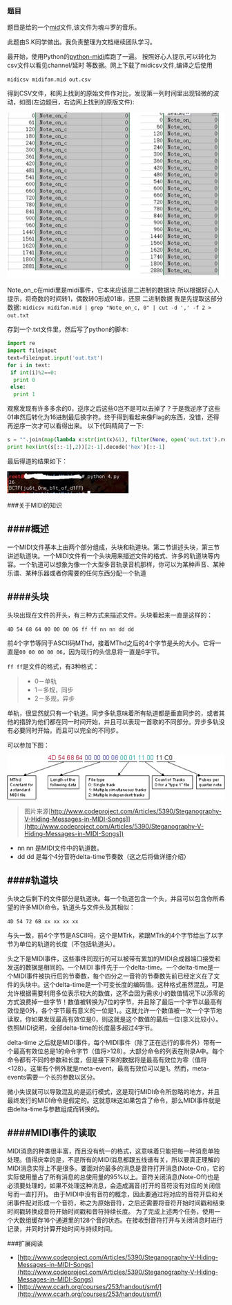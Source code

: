 ### 题目
 题目是给的一个[mid](midifan.mid.ce4c0b4f4d9833b1c728c622f47b300f)文件,该文件为魂斗罗的音乐。

此题由S.K同学做出。我负责整理为文档继续团队学习。

最开始，使用Python的[python-midi](https://github.com/vishnubob/python-midi)库跑了一遍。
按照好心人提示,可以转化为csv文件以看见channel/延时 等数据。网上下载了midicsv文件,编译之后使用

`midicsv midifan.mid out.csv`

得到CSV文件，和网上找到的原始文件作对比，发现第一列时间里出现轻微的波动，如图(左边题目，右边网上找到的原版文件):

![diff.png](diff.png)

Note_on_c在midi里是midi事件，它本来应该是二进制的数据块
所以根据好心人提示，将奇数的时间转1，偶数转0形成01串，还原 二进制数据
我是先提取这部分数据:
`midicsv midifan.mid | grep "Note_on_c, 0" | cut -d ',' -f 2 >  out.txt`

存到一个.txt文件里，然后写了python的脚本:

```python
import re
import fileinput
text=fileinput.input('out.txt')
for i in text:
 if int(i)%2==0:
  print 0
 else:
  print 1
```
观察发现有许多多余的0，逆序之后这些0岂不是可以去掉了？于是我逆序了这些01串然后转化为16进制最后换字符。终于得到看起来像Flag的东西，没错，还得再逆序一次才可以看得出来。
以下代码精简了一下:

```python
s = "".join(map(lambda x:str(int(x)&1), filter(None, open('out.txt').read().split('\n'))))
print hex(int(s[::-1],2))[2:-1].decode('hex')[::-1]
```
最后得道的结果如下：

![flag.png](flag.png)

###关于MIDI的知识

####概述
---
一个MIDI文件基本上由两个部分组成，头块和轨道块。第二节讲述头块，第三节讲述轨道块。一个MIDI文件有一个头块用来描述文件的格式、许多的轨道块等内容。一个轨道可以想象为像一个大型多音轨录音机那样，你可以为某种声音、某种乐谱、某种乐器或者你需要的任何东西分配一个轨道

####头块
---
头块出现在文件的开头，有三种方式来描述文件。头块看起来一直是这样的：

`4D 54 68 64 00 00 00 06 ff ff nn nn dd dd`

前4个字节等同于ASCII码MThd，接着MThd之后的4个字节是头的大小。它将一直是`00 00 00 00 06`，因为现行的头信息将一直是6字节。

`ff ff`是文件的格式，有3种格式：

> * 0－单轨
> *	1－多规，同步
> *	2－多规，异步

单轨，很显然就只有一个轨道。同步多轨意味着所有轨道都是垂直同步的，或者其他的措辞为他们都在同一时间开始，并且可以表现一首歌的不同部分。异步多轨没有必要同时开始，而且可以完全的不同步。

可以参加下图：

![midi_structure.gif](midi_structure.gif)

> 图片来源[http://www.codeproject.com/Articles/5390/Steganography-V-Hiding-Messages-in-MIDI-Songs]](http://www.codeproject.com/Articles/5390/Steganography-V-Hiding-Messages-in-MIDI-Songs])

* nn nn 是MIDI文件中的轨道数。
* dd dd 是每个4分音符delta-time节奏数（这之后将做详细介绍）

####轨道块
---

头块之后剩下的文件部分是轨道块。每一个轨道包含一个头，并且可以包含你所希望的许多MIDI命令。轨道头与文件头及其相似：

`4D 54 72 6B xx xx xx xx`

与头一致，前4个字节是ASCII吗，这个是MTrk，紧跟MTrk的4个字节给出了以字节为单位的轨道的长度（不包括轨道头）。

头之下是MIDI事件，这些事件同现行的可以被带有累加的MIDI合成器端口接受和发送的数据是相同的。一个MIDI 事件先于一个delta-time。一个delta-time是一个MIDI事件被执行后的节奏数，每个四分之一音符的节奏数先前已经定义在了文件的头块中。这个delta-time是一个可变长度的编码值。这种格式虽然混乱，可是允许根据需要利用多位表示较大的数值，这不会因为需求小的数值情况下以添零的方式浪费掉一些字节！数值被转换为7位的字节，并且除了最后一个字节以最高有效位是0外，各个字节最有意义的一位是1，。这就允许一个数值被一次一个字节地读取，你如果发现最高有效位是0，则这就是这个数值的最后一位(意义比较小）。依照MIDI说明，全部delta-time的长度最多超过4字节。

delta-time 之后就是MIDI事件，每个MIDI事件（除了正在运行的事件外）带有一个最高有效位总是1的命令字节（值将>128）。大部分命令的列表在附录A中。每个命令都有不同的参数和长度，但是接下来的数据将是最高有效位为零（值将<128）。这里有个例外就是meta-event，最高有效位可以是1。然而，meta-events需要一个长的参数以区分。

微小失误就可以导致混乱的是运行模式，这是现行MIDI命令所忽略的地方，并且最终发行的MIDI命令是假定的。这就意味这如果包含了命令，那么MIDI事件就是由delta-time与参数组成而转换的。

####MIDI事件的读取
---
MIDI消息的种类很丰富，而且没有统一的格式，这意味着只能把每一种消息单独处理。值得庆幸的是，不是所有的MIDI消息都跟五线谱有关，所以要真正理解的MIDI消息实际上不是很多。要面对的最多的消息是音符打开消息(Note-On)，它的实际使用量占了所有消息的总使用量的95%以上。音符关闭消息(Note-Off)也是必须要处理的，如果不处理这种消息，会造成漏音(打开的音符没有对应的关闭信号而一直打开)。
由于MIDI中没有音符的概念，因此要通过将对应的音符开启和关闭事件配对形成一个音符，称之为原始音符，之后还需要将音符开始时间戳和结束时间戳转换成音符开始时间戳和音符持续长度。
为了完成上述两个任务，使用一个大数组缓存16个通道里的128个音的状态。在接收到音符打开与关闭消息时进行记录，并同时计算开始时间与持续时间。

###扩展阅读

+ [http://www.codeproject.com/Articles/5390/Steganography-V-Hiding-Messages-in-MIDI-Songs](http://www.codeproject.com/Articles/5390/Steganography-V-Hiding-Messages-in-MIDI-Songs)
+ [http://www.ccarh.org/courses/253/handout/smf/](http://www.ccarh.org/courses/253/handout/smf/)

